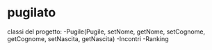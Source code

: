 # pugilato
classi del progetto:
-Pugile(Pugile, setNome, getNome, setCognome, getCognome, setNascita, getNascita)
-Incontri
-Ranking
